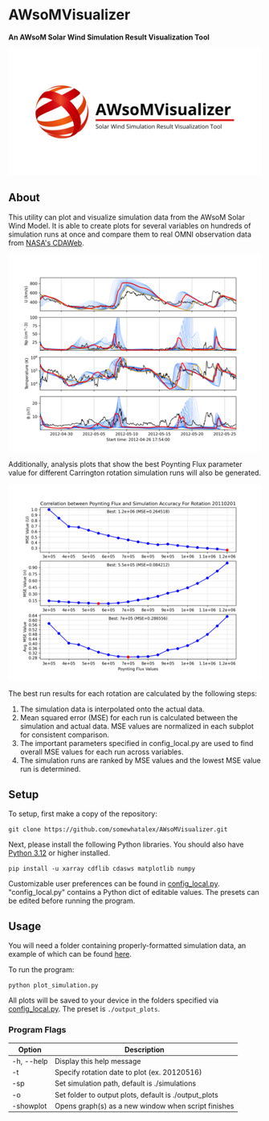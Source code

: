 # AWsoMVisualizer
**An AWsoM Solar Wind Simulation Result Visualization Tool**

![Example plot](./examples/AVPreviewLogo.png)

## About
This utility can plot and visualize simulation data from the AWsoM Solar Wind Model. It is able to create plots for several variables on hundreds of simulation runs at once and compare them to real OMNI observation data from [NASA's CDAWeb](https://cdaweb.gsfc.nasa.gov/).

![Example plot](./examples/20120516.png)

Additionally, analysis plots that show the best Poynting Flux parameter value for different Carrington rotation simulation runs will also be generated.

![Example plot](./examples/20110201_result.png)

The best run results for each rotation are calculated by the following steps:
1. The simulation data is interpolated onto the actual data.
2. Mean squared error (MSE) for each run is calculated between the simulation and actual data. MSE values are normalized in each subplot for consistent comparison.
3. The important parameters specified in config_local.py are used to find overall MSE values for each run across variables.
4. The simulation runs are ranked by MSE values and the lowest MSE value run is determined.

## Setup
To setup, first make a copy of the repository:

```
git clone https://github.com/somewhatalex/AWsoMVisualizer.git
```

Next, please install the following Python libraries. You should also have [Python 3.12](https://www.python.org/downloads/) or higher installed.
```
pip install -u xarray cdflib cdasws matplotlib numpy
```
Customizable user preferences can be found in [config_local.py](config_local.py). "config_local.py" contains a Python dict of editable values. The presets can be edited before running the program.

## Usage
You will need a folder containing properly-formatted simulation data, an example of which can be found [here](./examples/run001_AWSoM/).

To run the program:
```
python plot_simulation.py
```

All plots will be saved to your device in the folders specified via [config_local.py](config_local.py). The preset is `./output_plots`.

### Program Flags
| Option     | Description                                       |
|------------|---------------------------------------------------|
| -h, --help | Display this help message                   |
| -t       | Specify rotation date to plot (ex. 20120516)                     |
| -sp     | Set  simulation path, default is ./simulations  |
| -o       | Set folder to output plots, default is ./output_plots|
| -showplot  | Opens graph(s) as a new window when script finishes  |